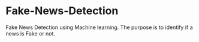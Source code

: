 # Fake-News-Detection
Fake News Detection using Machine learning. 
The purpose is to identify if a news is Fake or not.
